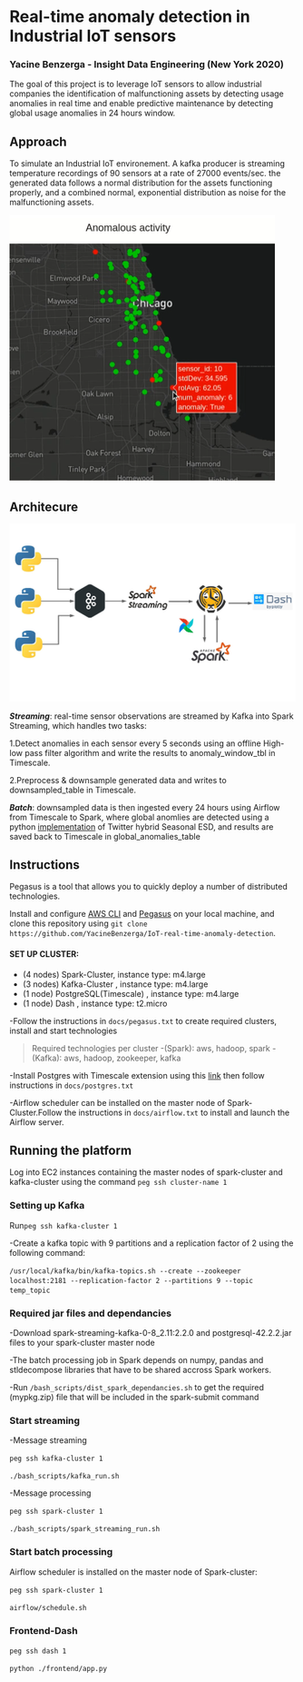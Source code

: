 # Real-time anomaly detection in Industrial IoT sensors
### Yacine Benzerga - Insight Data Engineering (New York 2020)

The goal of this project is to leverage IoT sensors to allow industrial companies the identification of malfunctioning assets by detecting usage anomalies in real time and enable predictive maintenance by detecting global usage anomalies in 24 hours window.


## Approach
To simulate an Industrial IoT environement. A kafka producer is streaming temperature recordings of 90 sensors at a rate of 27000 events/sec. the generated data follows a normal distribution for the assets functioning properly, and a combined normal, exponential distribution as noise for the malfunctioning assets.   

![approach](docs/frontend.png)


## Architecure

![architecture](docs/final_pipeline.jpeg)


***Streaming***: real-time sensor observations are streamed by Kafka into Spark Streaming, which handles two tasks: 

 1.Detect anomalies in each sensor every 5 seconds using an offline High-low pass filter algorithm and write the results to  anomaly_window_tbl in Timescale.
 
2.Preprocess & downsample generated data and writes to downsampled_table in Timescale.


***Batch***: downsampled data is then ingested every 24 hours using Airflow from Timescale to Spark, where global anomlies are detected using a python [implementation](https://github.com/nachonavarro/seasonal-esd-anomaly-detection) of Twitter hybrid Seasonal ESD, and results are saved back to Timescale in global_anomalies_table

## Instructions 

Pegasus is a tool that allows you to quickly deploy a number of distributed technologies.

Install and configure [AWS CLI](https://aws.amazon.com/cli/) and [Pegasus](https://github.com/InsightDataScience/pegasus) on your local machine, and clone this repository using
`git clone https://github.com/YacineBenzerga/IoT-real-time-anomaly-detection`.

#### SET UP CLUSTER:
- (4 nodes) Spark-Cluster, instance type: m4.large
- (3 nodes) Kafka-Cluster , instance type: m4.large
- (1 node) PostgreSQL(Timescale) , instance type: m4.large
- (1 node) Dash , instance type: t2.micro

-Follow the instructions in `docs/pegasus.txt` to create required clusters, install and start technologies

>Required technologies per cluster
-(Spark): aws, hadoop, spark
-(Kafka): aws, hadoop, zookeeper, kafka

-Install Postgres with Timescale extension using this [link](https://docs.timescale.com/latest/getting-started/installation/ubuntu/installation-apt-ubuntu) then follow instructions in `docs/postgres.txt`

-Airflow scheduler can be installed on the master node of Spark-Cluster.Follow the instructions in `docs/airflow.txt` to install and launch the Airflow server.



## Running the platform

Log into EC2 instances containing the master nodes of spark-cluster and kafka-cluster using
the command `peg ssh cluster-name 1`

### Setting up Kafka
Run`peg ssh kafka-cluster 1`

-Create a kafka topic with 9 partitions and a replication factor of 2 using the following command:

`/usr/local/kafka/bin/kafka-topics.sh --create --zookeeper localhost:2181 --replication-factor 2 --partitions 9 --topic temp_topic`

### Required jar files and dependancies
-Download spark-streaming-kafka-0-8_2.11:2.2.0 and postgresql-42.2.2.jar files to your spark-cluster master node

-The batch processing job in Spark depends on numpy, pandas and stldecompose libraries that have to be shared accross Spark workers.

-Run `/bash_scripts/dist_spark_dependancies.sh` to get the required (mypkg.zip) file that will be included in the spark-submit command

### Start streaming
-Message streaming

`peg ssh kafka-cluster 1`

`./bash_scripts/kafka_run.sh` 

-Message processing

`peg ssh spark-cluster 1`

`./bash_scripts/spark_streaming_run.sh` 

### Start batch processing
Airflow scheduler is installed on the master node of Spark-cluster:

`peg ssh spark-cluster 1`

`airflow/schedule.sh`

### Frontend-Dash
`peg ssh dash 1`

`python ./frontend/app.py`

